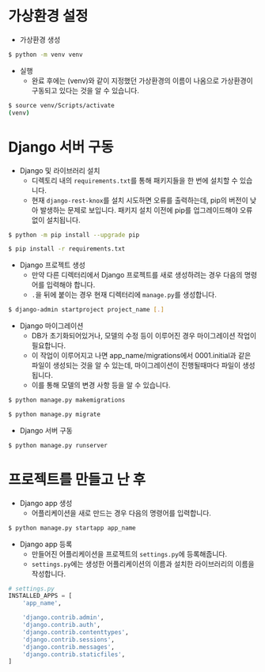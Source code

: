 # 가상환경 설정

- 가상환경 생성

```bash
$ python -m venv venv
```

- 실행
  - 완료 후에는 (venv)와 같이 지정했던 가상환경의 이름이 나옴으로 가상환경이 구동되고 있다는 것을 알 수 있습니다.

```bash
$ source venv/Scripts/activate
(venv)
```



# Django 서버 구동

- Django 및 라이브러리 설치
  - 디렉토리 내의 `requirements.txt`를 통해 패키지들을 한 번에 설치할 수 있습니다.
  - 현재 `django-rest-knox`를 설치 시도하면 오류를 출력하는데, pip의 버전이 낮아 발생하는 문제로 보입니다. 패키지 설치 이전에 pip를 업그레이드해야 오류 없이 설치됩니다.

```bash
$ python -m pip install --upgrade pip

$ pip install -r requirements.txt
```

- Django 프로젝트 생성
  - 만약 다른 디렉터리에서 Django 프로젝트를 새로 생성하려는 경우 다음의 명령어를 입력해야 합니다.
  - `.`을 뒤에 붙이는 경우 현재 디렉터리에 `manage.py`를 생성합니다.

```bash
$ django-admin startproject project_name [.]
```

- Django 마이그레이션
  - DB가 초기화되어있거나, 모델의 수정 등이 이루어진 경우 마이그레이션 작업이 필요합니다.
  - 이 작업이 이루어지고 나면 app_name/migrations에서 0001.initial과 같은 파일이 생성되는 것을 알 수 있는데, 마이그레이션이 진행될때마다 파일이 생성됩니다.
  - 이를 통해 모델의 변경 사항 등을 알 수 있습니다.

```bash
$ python manage.py makemigrations

$ python manage.py migrate
```

- Django 서버 구동

```bash
$ python manage.py runserver
```



# 프로젝트를 만들고 난 후

- Django app 생성
  - 어플리케이션을 새로 만드는 경우 다음의 명령어를 입력합니다.

```bash
$ python manage.py startapp app_name
```

- Django app 등록
  - 만들어진 어플리케이션을 프로젝트의 `settings.py`에 등록해줍니다.
  - `settings.py`에는 생성한 어플리케이션의 이름과 설치한 라이브러리의 이름을 작성합니다.

```python
# settings.py
INSTALLED_APPS = [
    'app_name',

    'django.contrib.admin',
    'django.contrib.auth',
    'django.contrib.contenttypes',
    'django.contrib.sessions',
    'django.contrib.messages',
    'django.contrib.staticfiles',
]
```

